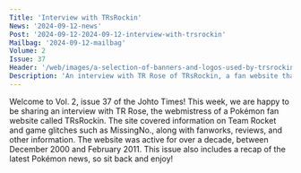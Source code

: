 ```yaml
---
Title: 'Interview with TRsRockin'
News: '2024-09-12-news'
Post: '2024-09-12-2024-09-12-interview-with-trsrockin'
Mailbag: '2024-09-12-mailbag'
Volume: 2
Issue: 37
Header: '/web/images/a-selection-of-banners-and-logos-used-by-trsrockin-throughout-the-years.png'
Description: 'An interview with TR Rose of TRsRockin, a fan website that was active between 2000–2011. Plus, a recap of the latest Pokémon news and more from the Johto Times mailbag'
---
```

Welcome to Vol. 2, issue 37 of the Johto Times! This week, we are happy to be sharing an interview with TR Rose, the webmistress of a Pokémon fan website called TRsRockin. The site covered information on Team Rocket and game glitches such as MissingNo., along with fanworks, reviews, and other information. The website was active for over a decade, between December 2000 and February 2011. This issue also includes a recap of the latest Pokémon news, so sit back and enjoy!